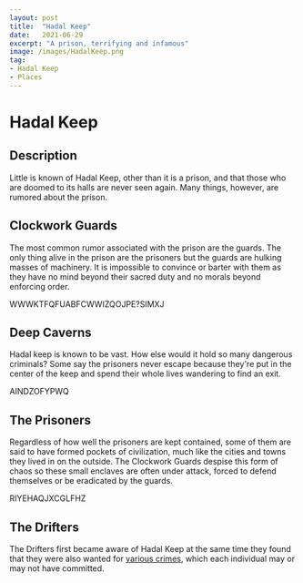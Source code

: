 ```yaml
---
layout: post
title:  "Hadal Keep"
date:   2021-06-29
excerpt: "A prison, terrifying and infamous"
image: /images/HadalKeep.png
tag:
- Hadal Keep
- Places
---
```


# Hadal Keep

## Description
Little is known of Hadal Keep, other than it is a prison, and that those who are doomed to its halls are never seen again. Many things, however, are rumored about the prison.

## Clockwork Guards

The most common rumor associated with the prison are the guards. The only thing alive in the prison are the prisoners but the guards are hulking masses of machinery. It is impossible to convince or barter with them as they have no mind beyond their sacred duty and no morals beyond enforcing order.

WWWKTFQFUABFCWWIZQOJPE?SIMXJ

## Deep Caverns

Hadal keep is known to be vast. How else would it hold so many dangerous criminals? Some say the prisoners never escape because they're put in the center of the keep and spend their whole lives wandering to find an exit.

AINDZOFYPWQ


## The Prisoners

Regardless of how well the prisoners are kept contained, some of them are said to have formed pockets of civilization, much like the cities and towns they lived in on the outside. The Clockwork Guards despise this form of chaos so these small enclaves are often under attack, forced to defend themselves or be eradicated by the guards.

RIYEHAQJXCGLFHZ

## The Drifters

The Drifters first became aware of Hadal Keep at the same time they found that they were also wanted for <a href="https://drifter-handbook.github.io/HKNOTICE.html">various crimes</a>, which each individual may or may not have committed.
